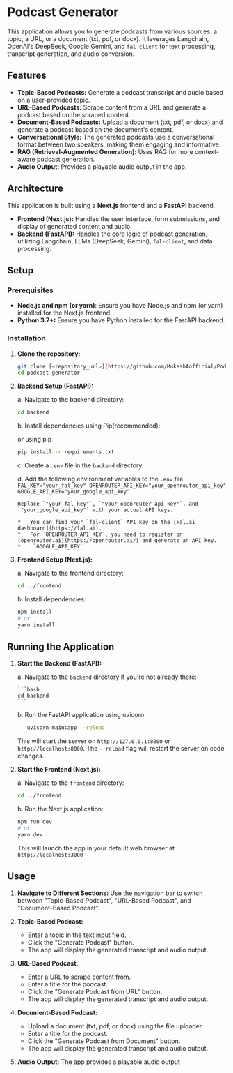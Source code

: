 # Podcast Generator

This application allows you to generate podcasts from various sources: a topic, a URL, or a document (txt, pdf, or docx). It leverages Langchain, OpenAI's DeepSeek, Google Gemini, and `fal-client` for text processing, transcript generation, and audio conversion.

## Features

*   **Topic-Based Podcasts:** Generate a podcast transcript and audio based on a user-provided topic.
*   **URL-Based Podcasts:** Scrape content from a URL and generate a podcast based on the scraped content.
*   **Document-Based Podcasts:** Upload a document (txt, pdf, or docx) and generate a podcast based on the document's content.
*   **Conversational Style:** The generated podcasts use a conversational format between two speakers, making them engaging and informative.
*   **RAG (Retrieval-Augmented Generation):** Uses RAG for more context-aware podcast generation.
*   **Audio Output:** Provides a playable audio output in the app.

## Architecture

This application is built using a **Next.js** frontend and a **FastAPI** backend.

*   **Frontend (Next.js):** Handles the user interface, form submissions, and display of generated content and audio.
*   **Backend (FastAPI):** Handles the core logic of podcast generation, utilizing Langchain, LLMs (DeepSeek, Gemini), `fal-client`, and data processing.

## Setup

### Prerequisites

*   **Node.js and npm (or yarn)**: Ensure you have Node.js and npm (or yarn) installed for the Next.js frontend.
*   **Python 3.7+:** Ensure you have Python installed for the FastAPI backend.

### Installation

1.  **Clone the repository:**

    ```bash
    git clone [<repository_url>](https://github.com/MukeshAofficial/Podcast-Generator-App.git)
    cd podcast-generator
    ```

2.  **Backend Setup (FastAPI):**

    a. Navigate to the backend directory:

    ```bash
    cd backend
    ```

    b. Install dependencies using Pip(recommended):



    or using pip

    ```bash
    pip install -r requirements.txt
    ```

    c. Create a `.env` file in the `backend` directory.

    d. Add the following environment variables to the `.env` file:
        ```
        FAL_KEY="your_fal_key"
        OPENROUTER_API_KEY="your_openrouter_api_key"
        GOOGLE_API_KEY="your_google_api_key"
        ```

        Replace `"your_fal_key"`, `"your_openrouter_api_key"`, and `"your_google_api_key"` with your actual API keys.

        *   You can find your `fal-client` API key on the [Fal.ai dashboard](https://fal.ai).
        *   For `OPENROUTER_API_KEY`, you need to register on [openrouter.ai](https://openrouter.ai/) and generate an API key.
        *    `GOOGLE_API_KEY`

3.  **Frontend Setup (Next.js):**

    a. Navigate to the frontend directory:

    ```bash
    cd ../frontend
    ```

    b. Install dependencies:

    ```bash
    npm install
    # or
    yarn install
    ```

  


## Running the Application

1.  **Start the Backend (FastAPI):**

    a.  Navigate to the `backend` directory if you're not already there:

        ```bash
        cd backend
        ```
    b. Run the FastAPI application using uvicorn:
    ```bash
       uvicorn main:app --reload
    ```

    This will start the server on `http://127.0.0.1:8000` or `http://localhost:8000`. The `--reload` flag will restart the server on code changes.

2.  **Start the Frontend (Next.js):**

    a. Navigate to the `frontend` directory:
    ```bash
    cd ../frontend
    ```

    b. Run the Next.js application:
    ```bash
    npm run dev
    # or
    yarn dev
    ```
    This will launch the app in your default web browser at `http://localhost:3000`

## Usage

1.  **Navigate to Different Sections:** Use the navigation bar to switch between "Topic-Based Podcast", "URL-Based Podcast", and "Document-Based Podcast".

2.  **Topic-Based Podcast:**
    *   Enter a topic in the text input field.
    *   Click the "Generate Podcast" button.
    *   The app will display the generated transcript and audio output.

3.  **URL-Based Podcast:**
    *   Enter a URL to scrape content from.
    *   Enter a title for the podcast.
    *   Click the "Generate Podcast from URL" button.
    *   The app will display the generated transcript and audio output.

4.  **Document-Based Podcast:**
    *   Upload a document (txt, pdf, or docx) using the file uploader.
    *   Enter a title for the podcast.
    *   Click the "Generate Podcast from Document" button.
    *   The app will display the generated transcript and audio output.

5. **Audio Output:** The app provides a playable audio output

